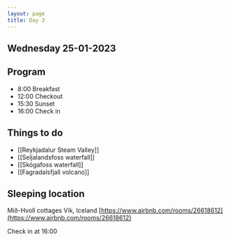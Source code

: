 ```yaml
--- 
layout: page
title: Day 3 
---
```

## Wednesday 25-01-2023

## Program
- 8:00 Breakfast
- 12:00 Checkout
- 15:30 Sunset
- 16:00 Check in

## Things to do
 - [[Reykjadalur Steam Valley]]
 - [[Seljalandsfoss waterfall]]
 - [[Skógafoss waterfall]]
 - [[Fagradalsfjall volcano]]

## Sleeping location 
Mið-Hvoll cottages
Vík, Iceland
[https://www.airbnb.com/rooms/26618612](https://www.airbnb.com/rooms/26618612)

Check in at 16:00